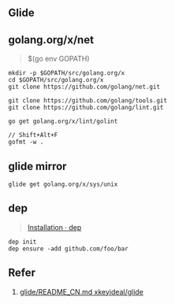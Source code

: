 
## Glide

## golang.org/x/net
> $(go env GOPATH)

```
mkdir -p $GOPATH/src/golang.org/x
cd $GOPATH/src/golang.org/x
git clone https://github.com/golang/net.git

git clone https://github.com/golang/tools.git 
git clone https://github.com/golang/lint.git 

go get golang.org/x/lint/golint 

// Shift+Alt+F
gofmt -w .
```

## glide mirror

```
glide get golang.org/x/sys/unix
```

## dep
> [Installation · dep](https://golang.github.io/dep/docs/installation.html)

```
dep init
dep ensure -add github.com/foo/bar 

```

## Refer

1. [glide/README_CN.md xkeyideal/glide](https://github.com/xkeyideal/glide/blob/master/README_CN.md)
